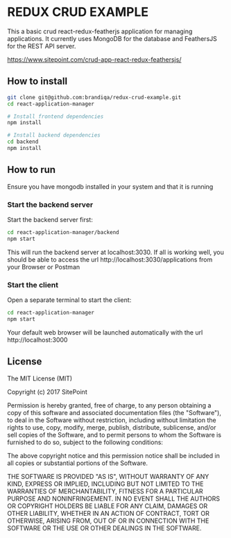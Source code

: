 # REDUX CRUD EXAMPLE

This a basic crud react-redux-featherjs application for managing applications. It currently uses MongoDB for the database and FeathersJS for the REST API server. 

https://www.sitepoint.com/crud-app-react-redux-feathersjs/

##  How to install

```bash
git clone git@github.com:brandiqa/redux-crud-example.git
cd react-application-manager

# Install frontend dependencies
npm install

# Install backend dependencies
cd backend
npm install
```


## How to run
Ensure you have mongodb installed in your system and that it is running

### Start the backend server
Start the backend server first:

```bash
cd react-application-manager/backend
npm start
```
This will run the backend server at localhost:3030. If all is working well, you should be able to access the url http://localhost:3030/applications from your Browser or Postman

### Start the client
Open a separate terminal to start the client:

```bash
cd react-application-manager
npm start
```

Your default web browser will be launched automatically with the url http://localhost:3000

## License

The MIT License (MIT)

Copyright (c) 2017 SitePoint

Permission is hereby granted, free of charge, to any person obtaining a copy of this software and associated documentation files (the "Software"), to deal in the Software without restriction, including without limitation the rights to use, copy, modify, merge, publish, distribute, sublicense, and/or sell copies of the Software, and to permit persons to whom the Software is furnished to do so, subject to the following conditions:

The above copyright notice and this permission notice shall be included in all copies or substantial portions of the Software.

THE SOFTWARE IS PROVIDED "AS IS", WITHOUT WARRANTY OF ANY KIND, EXPRESS OR IMPLIED, INCLUDING BUT NOT LIMITED TO THE WARRANTIES OF MERCHANTABILITY, FITNESS FOR A PARTICULAR PURPOSE AND NONINFRINGEMENT. IN NO EVENT SHALL THE AUTHORS OR COPYRIGHT HOLDERS BE LIABLE FOR ANY CLAIM, DAMAGES OR OTHER LIABILITY, WHETHER IN AN ACTION OF CONTRACT, TORT OR OTHERWISE, ARISING FROM, OUT OF OR IN CONNECTION WITH THE SOFTWARE OR THE USE OR OTHER DEALINGS IN THE SOFTWARE.
